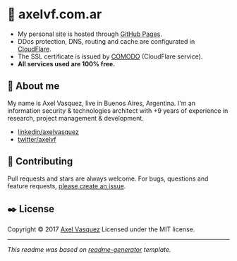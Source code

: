 # :rocket: axelvf.com.ar

* My personal site is hosted through [GitHub Pages](https://pages.github.com).
* DDos protection, DNS, routing and cache are configurated in [CloudFlare](https://www.cloudflare.com).
* The SSL certificate is issued by [COMODO](https://www.comodo.com/) (CloudFlare service).
* **All services used are 100% free.**

## :space_invader: About me

My name is Axel Vasquez, live in Buenos Aires, Argentina. I'm an information security & technologies architect with +9 years of experience in research, project management & development.

* [linkedin/axelvasquez](https://linkedin.com/in/axelvasquez)
* [twitter/axelvf](https://twitter.com/axelvf)

## :blue_heart: Contributing

Pull requests and stars are always welcome. For bugs, questions and feature requests, [please create an issue](https://github.com/axelvf/axelvf.github.io/issues).

## :black_nib: License

Copyright © 2017 [Axel Vasquez](https://github.com/axelvf)
Licensed under the MIT license.

***

_This readme was based on [readme-generator](https://github.com/jonschlinkert/readme-generator) template._
